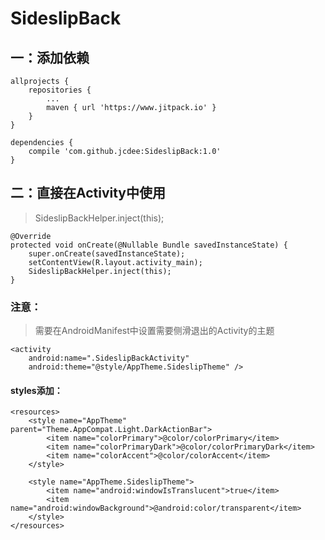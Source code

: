 # SideslipBack

## 一：添加依赖

```
allprojects {
	repositories {
		...
		maven { url 'https://www.jitpack.io' }
	}
}
```

```
dependencies {
    compile 'com.github.jcdee:SideslipBack:1.0'
}
```

## 二：直接在Activity中使用
> SideslipBackHelper.inject(this);


```
@Override
protected void onCreate(@Nullable Bundle savedInstanceState) {
    super.onCreate(savedInstanceState);
    setContentView(R.layout.activity_main);
    SideslipBackHelper.inject(this);
}
```

### 注意：
> 需要在AndroidManifest中设置需要侧滑退出的Activity的主题


```
<activity
    android:name=".SideslipBackActivity"
    android:theme="@style/AppTheme.SideslipTheme" />
```

#### styles添加：
```
<resources>
    <style name="AppTheme" parent="Theme.AppCompat.Light.DarkActionBar">
        <item name="colorPrimary">@color/colorPrimary</item>
        <item name="colorPrimaryDark">@color/colorPrimaryDark</item>
        <item name="colorAccent">@color/colorAccent</item>
    </style>
    
    <style name="AppTheme.SideslipTheme">
        <item name="android:windowIsTranslucent">true</item>
        <item name="android:windowBackground">@android:color/transparent</item>
    </style>
</resources>
```